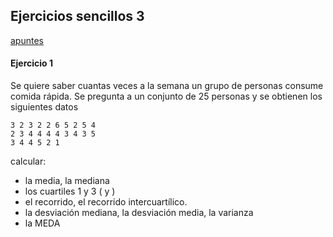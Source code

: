 ## Ejercicios sencillos 3

[apuntes](https://drive.google.com/open?id=13bNDS6c3sN3wVr0YrYo2i_Sy7xHwCHhu)

#### Ejercicio 1
Se quiere saber cuantas veces a la semana un grupo de personas consume comida rápida. Se pregunta a un conjunto de 25 personas y se obtienen los siguientes datos 

```
3 2 3 2 2 6 5 2 5 4 
2 3 4 4 4 4 3 4 3 5 
3 4 4 5 2 1
```

calcular:
- la media, la mediana
- los cuartiles 1 y 3 (<span v-katex="'Q_1'"></span> y <span v-katex="'Q_3'"></span>)
- el recorrido, el recorrido intercuartílico.
- la desviación mediana, la desviación media, la varianza
- la MEDA
<!--
id: ejercicios_estadistica_20191011
tags: estadistica, teaching, ejercicios
title: Ejercicios sencillos 2019-10-11
date: 11/10/2019
-->

<!--

https://stat.ethz.ch/R-manual/R-devel/library/stats/html/mad.html


> x <- c(3, 2, 3, 2, 2, 6, 5, 2, 5, 4, 2, 3, 4, 4, 4, 4, 3, 4, 3, 5, 3, 4, 4, 5, 2, 1)
> summary(x)
   Min. 1st Qu.  Median    Mean 3rd Qu.    Max. 
  1.000   2.250   3.500   3.423   4.000   6.000 


> var(x)
[1] 1.533846
> mad(x, center = median(x), constant = 1, na.rm = FALSE, low = FALSE, high = FALSE)
[1] 0.5
> mad(x, center = mean(x), constant = 1, na.rm = FALSE, low = FALSE, high = FALSE)
[1] 0.5769231

> y = x - 3.5
> y
 [1] -0.5 -1.5 -0.5 -1.5 -1.5  2.5  1.5 -1.5  1.5  0.5 -1.5 -0.5  0.5  0.5  0.5
[16]  0.5 -0.5  0.5 -0.5  1.5 -0.5  0.5  0.5  1.5 -1.5 -2.5
> abs(y)
 [1] 0.5 1.5 0.5 1.5 1.5 2.5 1.5 1.5 1.5 0.5 1.5 0.5 0.5 0.5 0.5 0.5 0.5 0.5 0.5
[20] 1.5 0.5 0.5 0.5 1.5 1.5 2.5
> median(abs(y))
[1] 0.5


-->
